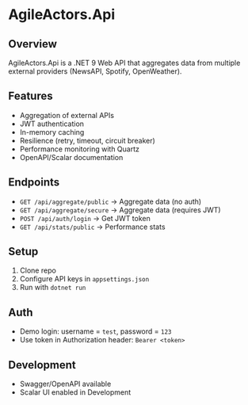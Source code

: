 # AgileActors.Api

## Overview
AgileActors.Api is a .NET 9 Web API that aggregates data from multiple external providers (NewsAPI, Spotify, OpenWeather).

## Features
- Aggregation of external APIs
- JWT authentication
- In-memory caching
- Resilience (retry, timeout, circuit breaker)
- Performance monitoring with Quartz
- OpenAPI/Scalar documentation

## Endpoints
- `GET /api/aggregate/public` → Aggregate data (no auth)
- `GET /api/aggregate/secure` → Aggregate data (requires JWT)
- `POST /api/auth/login` → Get JWT token
- `GET /api/stats/public` → Performance stats

## Setup
1. Clone repo
2. Configure API keys in `appsettings.json`
3. Run with `dotnet run`

## Auth
- Demo login: username = `test`, password = `123`
- Use token in Authorization header: `Bearer <token>`

## Development
- Swagger/OpenAPI available
- Scalar UI enabled in Development
